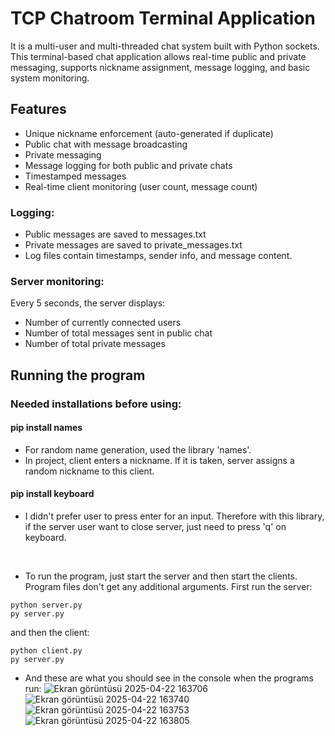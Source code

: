 # TCP Chatroom Terminal Application
It is a multi-user and multi-threaded chat system built with Python sockets. This terminal-based chat application allows real-time public and private messaging, supports nickname assignment, message logging, and basic system monitoring.
## Features
* Unique nickname enforcement (auto-generated if duplicate)
* Public chat with message broadcasting
* Private messaging
* Message logging for both public and private chats
* Timestamped messages
* Real-time client monitoring (user count, message count)

### Logging:
* Public messages are saved to messages.txt
* Private messages are saved to private_messages.txt
* Log files contain timestamps, sender info, and message content.

### Server monitoring:
Every 5 seconds, the server displays:
* Number of currently connected users
* Number of total messages sent in public chat
* Number of total private messages

## Running the program
### Needed installations before using:
#### pip install names
* For random name generation, used the library 'names'. 
* In project, client enters a nickname. If it is taken, server assigns a random nickname to this client.

#### pip install keyboard
* I didn't prefer user to press enter for an input. Therefore with this library, if the server user want to close server, just need to press 'q' on keyboard.
<br>
  
* To run the program, just start the server and then start the clients. Program files don't get any additional arguments.
First run the server:
```
python server.py
py server.py
```
and then the client:
```
python client.py
py server.py
```
* And these are what you should see in the console when the programs run:
![Ekran görüntüsü 2025-04-22 163706](https://github.com/user-attachments/assets/3cdf68d9-77b4-40a1-b223-3f5ba6898b70)
![Ekran görüntüsü 2025-04-22 163740](https://github.com/user-attachments/assets/9283c8d1-5798-4345-abfb-2ca3b31601d9)
![Ekran görüntüsü 2025-04-22 163753](https://github.com/user-attachments/assets/566fece3-f872-4bd0-b811-14c69a7081da)
![Ekran görüntüsü 2025-04-22 163805](https://github.com/user-attachments/assets/d68fc5a8-fccc-4aed-b7d8-ec3c2ece0449)
